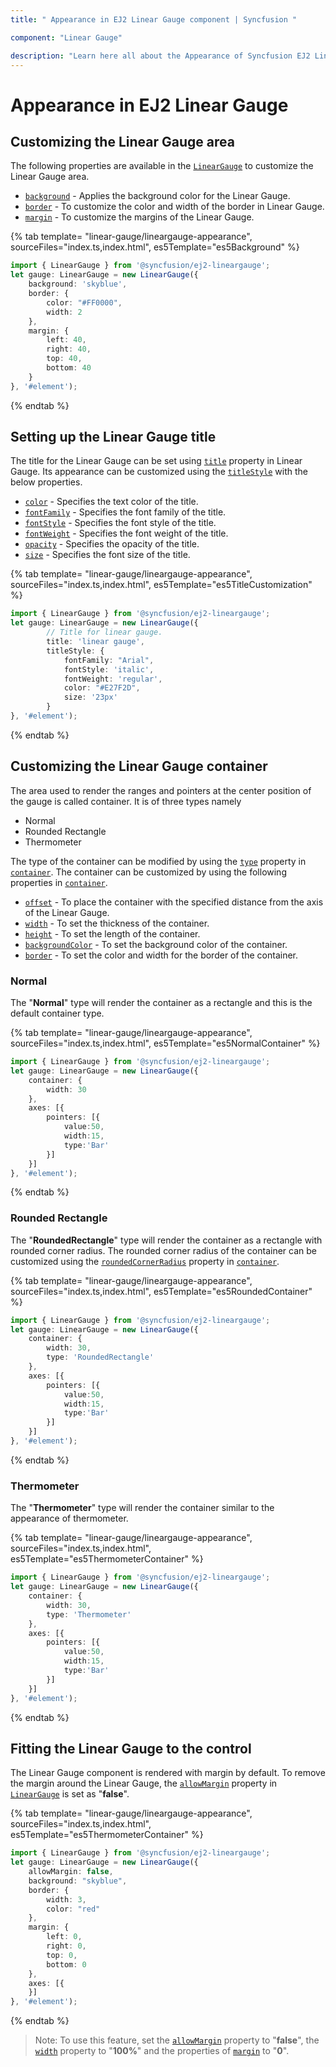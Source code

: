 ```yaml
---
title: " Appearance in EJ2 Linear Gauge component | Syncfusion "

component: "Linear Gauge"

description: "Learn here all about the Appearance of Syncfusion EJ2 Linear Gauge component and more."
---
```


# Appearance in EJ2 Linear Gauge

## Customizing the Linear Gauge area

The following properties are available in the [`LinearGauge`](../api/linear-gauge/) to customize the Linear Gauge area.

* [`background`](../api/linear-gauge/#background) - Applies the background color for the Linear Gauge.
* [`border`](../api/linear-gauge/#border) - To customize the color and width of the border in Linear Gauge.
* [`margin`](../api/linear-gauge/#margin) - To customize the margins of the Linear Gauge.

{% tab template= "linear-gauge/lineargauge-appearance", sourceFiles="index.ts,index.html", es5Template="es5Background" %}

```typescript
import { LinearGauge } from '@syncfusion/ej2-lineargauge';
let gauge: LinearGauge = new LinearGauge({
    background: 'skyblue',
    border: {
        color: "#FF0000",
        width: 2
    },
    margin: {
        left: 40,
        right: 40,
        top: 40,
        bottom: 40
    }
}, '#element');

```

{% endtab %}

## Setting up the Linear Gauge title

The title for the Linear Gauge can be set using [`title`](../api/linear-gauge/#title) property in Linear Gauge. Its appearance can be customized using the [`titleStyle`](../api/linear-gauge/#titlestyle) with the below properties.

* [`color`](../api/linear-gauge/fontModel/#color) - Specifies the text color of the title.
* [`fontFamily`](../api/linear-gauge/fontModel/#fontfamily) - Specifies the font family of the title.
* [`fontStyle`](../api/linear-gauge/fontModel/#fontstyle) - Specifies the font style of the title.
* [`fontWeight`](../api/linear-gauge/fontModel/#fontweight) - Specifies the font weight of the title.
* [`opacity`](../api/linear-gauge/fontModel/#opacity) - Specifies the opacity of the title.
* [`size`](../api/linear-gauge/fontModel/#size) - Specifies the font size of the title.

{% tab template= "linear-gauge/lineargauge-appearance", sourceFiles="index.ts,index.html", es5Template="es5TitleCustomization" %}

```typescript
import { LinearGauge } from '@syncfusion/ej2-lineargauge';
let gauge: LinearGauge = new LinearGauge({
        // Title for linear gauge.
        title: 'linear gauge',
        titleStyle: {
            fontFamily: "Arial",
            fontStyle: 'italic',
            fontWeight: 'regular',
            color: "#E27F2D",
            size: '23px'
        }
}, '#element');

```

{% endtab %}

## Customizing the Linear Gauge container

The area used to render the ranges and pointers at the center position of the gauge is called container. It is of three types namely

* Normal
* Rounded Rectangle
* Thermometer

The type of the container can be modified by using the [`type`](../api/linear-gauge/containerModel/#type) property in [`container`](../api/linear-gauge/#container). The container can be customized by using the following properties in [`container`](../api/linear-gauge/#container).

* [`offset`](../api/linear-gauge/containerModel/#offset) - To place the container with the specified distance from the axis of the Linear Gauge.
* [`width`](../api/linear-gauge/containerModel/#width) - To set the thickness of the container.
* [`height`](../api/linear-gauge/containerModel/#height) - To set the length of the container.
* [`backgroundColor`](../api/linear-gauge/containerModel/#backgroundcolor) - To set the background color of the container.
* [`border`](../api/linear-gauge/containerModel/#border) - To set the color and width for the border of the container.

### Normal

The "**Normal**" type will render the container as a rectangle and this is the default container type.

{% tab template= "linear-gauge/lineargauge-appearance", sourceFiles="index.ts,index.html", es5Template="es5NormalContainer" %}

```typescript
import { LinearGauge } from '@syncfusion/ej2-lineargauge';
let gauge: LinearGauge = new LinearGauge({
    container: {
        width: 30
    },
    axes: [{
        pointers: [{
            value:50,
            width:15,
            type:'Bar'
        }]
    }]
}, '#element');

```

{% endtab %}

### Rounded Rectangle

The "**RoundedRectangle**" type will render the container as a rectangle with rounded corner radius. The rounded corner radius of the container can be customized using the [`roundedCornerRadius`](../api/linear-gauge/containerModel/#roundedcornerradius) property in [`container`](../api/linear-gauge/#container).

{% tab template= "linear-gauge/lineargauge-appearance", sourceFiles="index.ts,index.html", es5Template="es5RoundedContainer" %}

```typescript
import { LinearGauge } from '@syncfusion/ej2-lineargauge';
let gauge: LinearGauge = new LinearGauge({
    container: {
        width: 30,
        type: 'RoundedRectangle'
    },
    axes: [{
        pointers: [{
            value:50,
            width:15,
            type:'Bar'
        }]
    }]
}, '#element');

```

{% endtab %}

### Thermometer

The "**Thermometer**" type will render the container similar to the appearance of thermometer.

{% tab template= "linear-gauge/lineargauge-appearance", sourceFiles="index.ts,index.html", es5Template="es5ThermometerContainer" %}

```typescript
import { LinearGauge } from '@syncfusion/ej2-lineargauge';
let gauge: LinearGauge = new LinearGauge({
    container: {
        width: 30,
        type: 'Thermometer'
    },
    axes: [{
        pointers: [{
            value:50,
            width:15,
            type:'Bar'
        }]
    }]
}, '#element');

```

{% endtab %}

## Fitting the Linear Gauge to the control

The Linear Gauge component is rendered with margin by default. To remove the margin around the Linear Gauge, the [`allowMargin`](../api/linear-gauge/#allowmargin) property in [`LinearGauge`](../api/linear-gauge/) is set as "**false**".

{% tab template= "linear-gauge/lineargauge-appearance", sourceFiles="index.ts,index.html", es5Template="es5ThermometerContainer" %}

```typescript
import { LinearGauge } from '@syncfusion/ej2-lineargauge';
let gauge: LinearGauge = new LinearGauge({
    allowMargin: false,
    background: "skyblue",
    border: {
        width: 3,
        color: "red"
    },
    margin: {
        left: 0,
        right: 0,
        top: 0,
        bottom: 0
    },
    axes: [{
    }]
}, '#element');

```

{% endtab %}

> Note: To use this feature, set the [`allowMargin`](../api/linear-gauge/#allowmargin) property to "**false**", the [`width`](../api/linear-gauge/#width) property to "**100%**" and the properties of [`margin`](../api/linear-gauge/#margin) to "**0**".